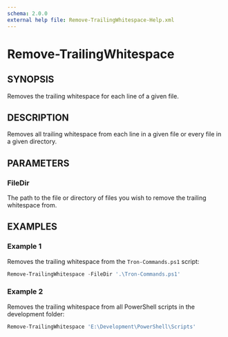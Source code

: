 ```yaml
---
schema: 2.0.0
external help file: Remove-TrailingWhitespace-Help.xml
---
```

# Remove-TrailingWhitespace

## SYNOPSIS

Removes the trailing whitespace for each line of a given file.

## DESCRIPTION

Removes all trailing whitespace from each line in a given file or every file in
a given directory.

## PARAMETERS

### FileDir

The path to the file or directory of files you wish to remove the trailing
whitespace from.

## EXAMPLES

### Example 1

Removes the trailing whitespace from the `Tron-Commands.ps1` script:

```PowerShell
Remove-TrailingWhitespace -FileDir '.\Tron-Commands.ps1'
```

### Example 2

Removes the trailing whitespace from all PowerShell scripts in the development
folder:

```PowerShell
Remove-TrailingWhitespace 'E:\Development\PowerShell\Scripts'
```